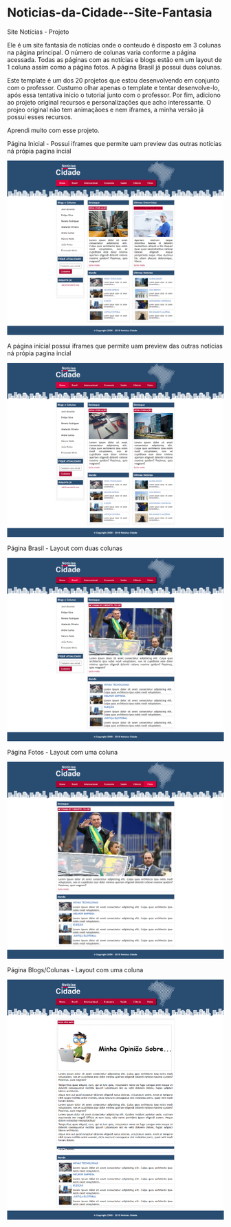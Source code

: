 # Noticias-da-Cidade--Site-Fantasia
Site Notícias - Projeto

Ele é um site fantasia de notícias onde o conteudo é disposto em 3 colunas na página principal. O número de colunas varia conforme
a página acessada. Todas as páginas com as notícias e blogs estão em um layout de 1 coluna assim como a página fotos. A página Brasil já possui duas colunas. 

Este template é um dos 20 projetos que estou desenvolvendo em conjunto com o professor. Custumo olhar apenas o template e tentar desenvolve-lo, após essa tentativa inicio o tutorial junto com o professor. Por fim, adiciono ao projeto original recursos e personalizações que acho interessante. O projeo original não tem animaçãoes e nem iframes, a minha versão já possui esses recursos.

Aprendi muito com esse projeto.


Página Inicial - Possui iframes que permite uam preview das outras notícias ná própia pagina incial

<img src="https://github.com/NewZaqueu/Noticias-da-Cidade--Site-Fantasia/blob/master/Projeto%204%20-%20Site%20Noticias/index.png">

A página inicial possui iframes que permite uam preview das outras notícias ná própia pagina incial

<img src="https://github.com/NewZaqueu/Noticias-da-Cidade--Site-Fantasia/blob/master/Projeto%204%20-%20Site%20Noticias/index2.png">

Página Brasil - Layout com duas colunas

<img src="https://github.com/NewZaqueu/Noticias-da-Cidade--Site-Fantasia/blob/master/Projeto%204%20-%20Site%20Noticias/brasil.png">

Página Fotos - Layout com uma coluna

<img src="https://github.com/NewZaqueu/Noticias-da-Cidade--Site-Fantasia/blob/master/Projeto%204%20-%20Site%20Noticias/fotos.png">

Página Blogs/Colunas - Layout com uma coluna

<img src="https://github.com/NewZaqueu/Noticias-da-Cidade--Site-Fantasia/blob/master/Projeto%204%20-%20Site%20Noticias/blogs.png">

